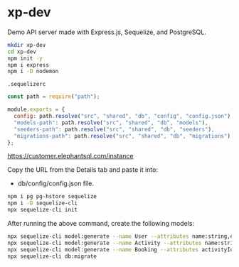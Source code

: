 # xp-dev

Demo API server made with Express.js, Sequelize, and PostgreSQL.

```bash
mkdir xp-dev
cd xp-dev
npm init -y
npm i express
npm i -D nodemon
```

`.sequelizerc`

```js
const path = require("path");

module.exports = {
  config: path.resolve("src", "shared", "db", "config", "config.json"),
  "models-path": path.resolve("src", "shared", "db", "models"),
  "seeders-path": path.resolve("src", "shared", "db", "seeders"),
  "migrations-path": path.resolve("src", "shared", "db", "migrations"),
};
```

https://customer.elephantsql.com/instance

Copy the URL from the Details tab and paste it into:

- db/config/config.json file.

```bash
npm i pg pg-hstore sequelize
npm i -D sequelize-cli
npx sequelize-cli init
```

After running the above command, create the following models:

```bash
npx sequelize-cli model:generate --name User --attributes name:string,email:string,password:string
npx sequelize-cli model:generate --name Activity --attributes name:string,description:string,price:float,quorum:integer,capacity:integer
npx sequelize-cli model:generate --name Booking --attributes activityId:integer,userId:integer,participants:integer,status:string,capacity:integer
npx sequelize-cli db:migrate
```
